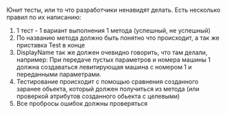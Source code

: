 Юнит тесты, или то что разработчики ненавидят делать. Есть несколько правил по их написанию:
1. 1 тест - 1 вариант выполнения 1 метода (успешный, не успешный)
2. По названию метода должно быть понятно что происходит, а так же приставка Test в конце
3. DisplayName так же должен очевидно говорить, что там делали, например: При передаче пустых параметров и номера машины 1 должна создаваться левитирующая машина с номером 1 и переданными параметрами. 
4. Тестирование происходит с помощью сравнения созданного заранее обьекта, который должен получиться из метода (или проверкой атрибутов созданного обьекта с целевыми)
5. Все пробросы ошибок должны проверяться